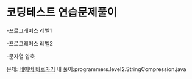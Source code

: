 # 코딩테스트 연습문제풀이


-프로그래머스 레벨1


-프로그레머스 레벨2


 -문자열 압축  
 
 
  문제: [네이버 바로가기](http://www.naver.com/)
  내 풀이:programmers.level2.StringCompression.java
